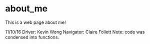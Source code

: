 # about_me

This is a web page about me!

11/10/16
Driver: Kevin Wong
Navigator: Claire Follett
Note: code was condensed into functions.
